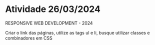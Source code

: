 # Atividade 26/03/2024
RESPONSIVE WEB DEVELOPMENT - 2024

Criar o link das páginas, utilize as tags ul e li, busque utilizar classes e combinadores em CSS
